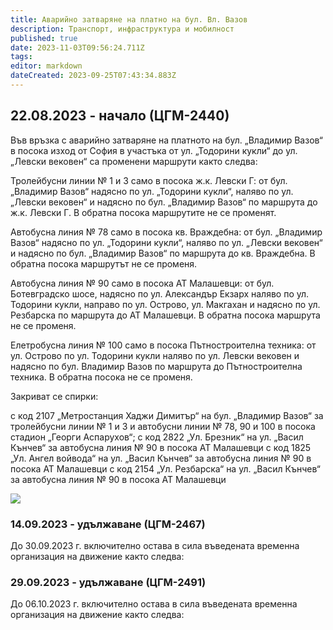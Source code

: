 ```yaml
---
title: Аварийно затваряне на платно на бул. Вл. Вазов
description: Транспорт, инфраструктура и мобилност
published: true
date: 2023-11-03T09:56:24.711Z
tags: 
editor: markdown
dateCreated: 2023-09-25T07:43:34.883Z
---
```


## 22.08.2023 - начало (ЦГМ-2440)


Във връзка с аварийно затваряне на платното на бул. „Владимир Вазов“ в посока изход от София в участъка от ул. „Тодорини кукли“ до ул. „Левски вековен“ са променени маршрути както следва:

Тролейбусни линии № 1 и 3 само в посока ж.к. Левски Г: от бул. „Владимир Вазов“ надясно по ул. „Тодорини кукли“, наляво по ул. „Левски вековен“ и надясно по бул. „Владимир Вазов“ по маршрута до ж.к. Левски Г. В обратна посока маршрутите не се променят.

Автобусна линия № 78 само в посока кв. Враждебна: от бул. „Владимир Вазов“ надясно по ул. „Тодорини кукли“, наляво по ул. „Левски вековен“ и надясно по бул. „Владимир Вазов“ по маршрута до кв. Враждебна. В обратна посока маршрутът не се променя.

Автобусна линия № 90 само в посока АТ Малашевци: от бул. Ботевградско шосе, надясно по ул. Александър Екзарх наляво по ул. Тодорини кукли, направо по ул. Острово, ул. Макгахан и надясно по ул. Резбарска по маршрута до АТ Малашевци. В обратна посока маршрута не се променя.

Елетробусна линия № 100 само в посока Пътностроителна техника: от ул. Острово по ул. Тодорини кукли наляво по ул. Левски вековен и надясно по бул. Владимир Вазов по маршрута до Пътностроителна техника. В обратна посока не се променя.

Закриват се спирки:

с код 2107 „Метростанция Хаджи Димитър“ на бул. „Владимир Вазов“ за тролейбусни линии № 1 и 3 и автобусни линии № 78, 90 и 100 в посока стадион „Георги Аспарухов“;
с код 2822 „Ул. Брезник“ на ул. „Васил Кънчев“ за автобусна линия № 90 в посока АТ Малашевци
с код 1825 „Ул. Ангел войвода“ на ул. „Васил Кънчев“ за автобусна линия № 90 в посока АТ Малашевци
с код 2154 „Ул. Резбарска“ на ул. „Васил Кънчев“ за автобусна линия № 90 в посока АТ Малашевци

<img src="https://drive.google.com/uc?id=1N8fY_SHzH4IPVluXgKx6qUxVnI36rMam">


### 14.09.2023 - удължаване (ЦГМ-2467)
До 30.09.2023 г. включително остава в сила въведената временна организация на движение както следва:


### 29.09.2023 - удължаване (ЦГМ-2491)
До 06.10.2023 г. включително остава в сила въведената временна организация на движение както следва:
